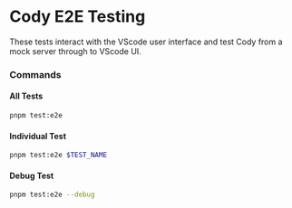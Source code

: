 # Cody E2E Testing

These tests interact with the VScode user interface and test Cody from a mock
server through to VScode UI.

### Commands

#### All Tests

```sh
pnpm test:e2e
```

#### Individual Test

```sh
pnpm test:e2e $TEST_NAME
```

#### Debug Test

```sh
pnpm test:e2e --debug
```
